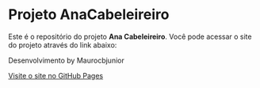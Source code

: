 # Projeto AnaCabeleireiro

Este é o repositório do projeto **Ana Cabeleireiro**. Você pode acessar o site do projeto através do link abaixo:

Desenvolvimento by Maurocbjunior

[Visite o site no GitHub Pages]( https://maurocbjunior.github.io/ProjetoAnaCabeleireiro/)
